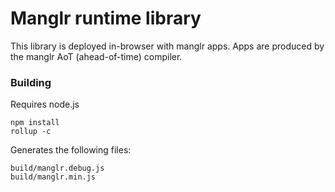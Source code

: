 # Manglr runtime library

This library is deployed in-browser with manglr apps.
Apps are produced by the manglr AoT (ahead-of-time) compiler.

### Building

Requires node.js

```
npm install
rollup -c
```

Generates the following files:

```
build/manglr.debug.js
build/manglr.min.js
```

